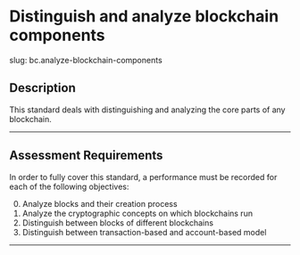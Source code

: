 # Distinguish and analyze blockchain components

slug: bc.analyze-blockchain-components

## Description
This standard deals with distinguishing and analyzing the core parts of any blockchain. 

---
## Assessment Requirements
In order to fully cover this standard, a performance must be recorded for each of the following objectives:

0. Analyze blocks and their creation process
1. Analyze the cryptographic concepts on which blockchains run
2. Distinguish between blocks of different blockchains
3. Distinguish between transaction-based and account-based model

---

